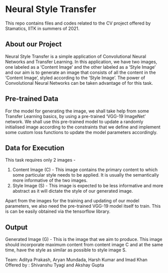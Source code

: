 # Neural Style Transfer
This repo contains files and codes related to the CV project offered by Stamatics, IITK in summers of 2021.

## About our Project
Neural Style Transfer is a simple application of Convolutional Neural Networks and Transfer Learning. In this application, we have two images, one labeled as a ‘Content Image’ and the other labeled as a ‘Style Image’ and our aim is to generate an image that consists of all the content in the ‘Content Image’, styled according to the ‘Style Image’. The power of Convolutional Neural Networks can be taken advantage of for this task. 

## Pre-trained Data
For the model for generating the image, we shall take help from some Transfer Learning basics, by using a pre-trained ‘VGG-19 ImageNet’ network. We shall use this pre-trained model to update a randomly initialised image according to the constraints that we define and implement some custom loss functions to update the model parameters accordingly.

## Data for Execution
This task requires only 2 images -
1)  Content Image (C) - This image contains the primary content to which some particular style needs to be applied. It is usually the semantically more informative of the two images.
2)  Style Image (S) - This image is expected to be less informative and more abstract as it will dictate the style of our generated image.

Apart from the images for the training and updating of our model parameters, we also need the pre-trained VGG-19 model itself to train. This is can be easily obtained via the tensorflow library.

## Output
Generated Image (G) - This is the image that we aim to produce. This image should incorporate maximum content from content image C and at the same time, have the style as similar as possible to style image S.

Team: Aditya Prakash, Aryan Mundada, Harsh Kumar and Imad Khan
Offered by : Shivanshu Tyagi and Akshay Gupta